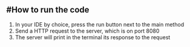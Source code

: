 #How to run the code
-------------------
1. In your IDE by choice, press the run button next to the main method
2. Send a HTTP request to the server, which is on port 8080
3. The server will print in the terminal its response to the request